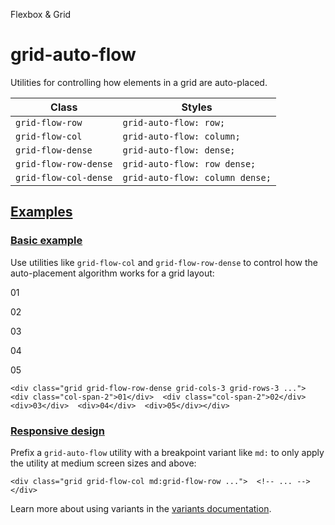 <!--$-->

<!--/$-->

Flexbox & Grid

# grid-auto-flow

Utilities for controlling how elements in a grid are auto-placed.

| Class                 | Styles                          |
| --------------------- | ------------------------------- |
| `grid-flow-row`       | `grid-auto-flow: row;`          |
| `grid-flow-col`       | `grid-auto-flow: column;`       |
| `grid-flow-dense`     | `grid-auto-flow: dense;`        |
| `grid-flow-row-dense` | `grid-auto-flow: row dense;`    |
| `grid-flow-col-dense` | `grid-auto-flow: column dense;` |

## [Examples](#examples)

### [Basic example](#basic-example)

Use utilities like `grid-flow-col` and `grid-flow-row-dense` to control how the auto-placement algorithm works for a grid layout:

01

02

03

04

05

```
<div class="grid grid-flow-row-dense grid-cols-3 grid-rows-3 ...">  <div class="col-span-2">01</div>  <div class="col-span-2">02</div>  <div>03</div>  <div>04</div>  <div>05</div></div>
```

### [Responsive design](#responsive-design)

Prefix <!-- -->a<!-- --> `grid-auto-flow` utility<!-- --> <!-- -->with a breakpoint variant like `md:` to only apply the utility at <!-- -->medium<!-- --> <!-- -->screen sizes and above:

```
<div class="grid grid-flow-col md:grid-flow-row ...">  <!-- ... --></div>
```

Learn more about using variants in the [variants documentation](/docs/hover-focus-and-other-states).

<!--$-->

<!--/$-->
